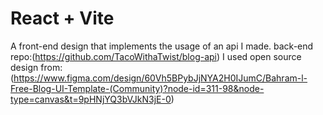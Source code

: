 # React + Vite

A front-end design that implements the usage of an api I made.
back-end repo:(https://github.com/TacoWithaTwist/blog-api)
I used open source design from:(https://www.figma.com/design/60Vh5BPybJjNYA2H0IJumC/Bahram-l-Free-Blog-UI-Template-(Community)?node-id=311-98&node-type=canvas&t=9pHNjYQ3bVJkN3jE-0)
